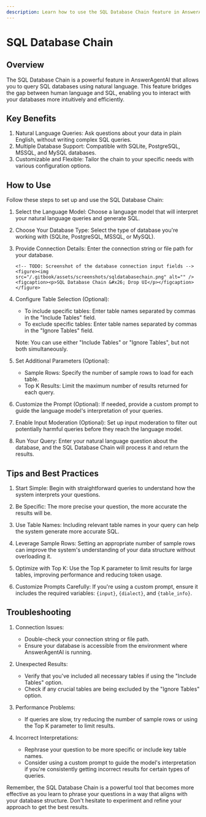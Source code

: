 ```yaml
---
description: Learn how to use the SQL Database Chain feature in AnswerAgentAI
---
```


# SQL Database Chain

## Overview

The SQL Database Chain is a powerful feature in AnswerAgentAI that allows you to query SQL databases using natural language. This feature bridges the gap between human language and SQL, enabling you to interact with your databases more intuitively and efficiently.

## Key Benefits

1. Natural Language Queries: Ask questions about your data in plain English, without writing complex SQL queries.
2. Multiple Database Support: Compatible with SQLite, PostgreSQL, MSSQL, and MySQL databases.
3. Customizable and Flexible: Tailor the chain to your specific needs with various configuration options.

## How to Use

Follow these steps to set up and use the SQL Database Chain:

1.  Select the Language Model:
    Choose a language model that will interpret your natural language queries and generate SQL.

2.  Choose Your Database Type:
    Select the type of database you're working with (SQLite, PostgreSQL, MSSQL, or MySQL).

3.  Provide Connection Details:
    Enter the connection string or file path for your database.

        <!-- TODO: Screenshot of the database connection input fields -->
        <figure><img src="/.gitbook/assets/screenshots/sqldatabasechain.png" alt="" /><figcaption><p>SQL Database Chain &#x26; Drop UI</p></figcaption></figure>

4.  Configure Table Selection (Optional):

    -   To include specific tables: Enter table names separated by commas in the "Include Tables" field.
    -   To exclude specific tables: Enter table names separated by commas in the "Ignore Tables" field.

    Note: You can use either "Include Tables" or "Ignore Tables", but not both simultaneously.

5.  Set Additional Parameters (Optional):

    -   Sample Rows: Specify the number of sample rows to load for each table.
    -   Top K Results: Limit the maximum number of results returned for each query.

6.  Customize the Prompt (Optional):
    If needed, provide a custom prompt to guide the language model's interpretation of your queries.

7.  Enable Input Moderation (Optional):
    Set up input moderation to filter out potentially harmful queries before they reach the language model.

8.  Run Your Query:
    Enter your natural language question about the database, and the SQL Database Chain will process it and return the results.

## Tips and Best Practices

1. Start Simple: Begin with straightforward queries to understand how the system interprets your questions.

2. Be Specific: The more precise your question, the more accurate the results will be.

3. Use Table Names: Including relevant table names in your query can help the system generate more accurate SQL.

4. Leverage Sample Rows: Setting an appropriate number of sample rows can improve the system's understanding of your data structure without overloading it.

5. Optimize with Top K: Use the Top K parameter to limit results for large tables, improving performance and reducing token usage.

6. Customize Prompts Carefully: If you're using a custom prompt, ensure it includes the required variables: `{input}`, `{dialect}`, and `{table_info}`.

## Troubleshooting

1. Connection Issues:

    - Double-check your connection string or file path.
    - Ensure your database is accessible from the environment where AnswerAgentAI is running.

2. Unexpected Results:

    - Verify that you've included all necessary tables if using the "Include Tables" option.
    - Check if any crucial tables are being excluded by the "Ignore Tables" option.

3. Performance Problems:

    - If queries are slow, try reducing the number of sample rows or using the Top K parameter to limit results.

4. Incorrect Interpretations:
    - Rephrase your question to be more specific or include key table names.
    - Consider using a custom prompt to guide the model's interpretation if you're consistently getting incorrect results for certain types of queries.

Remember, the SQL Database Chain is a powerful tool that becomes more effective as you learn to phrase your questions in a way that aligns with your database structure. Don't hesitate to experiment and refine your approach to get the best results.
